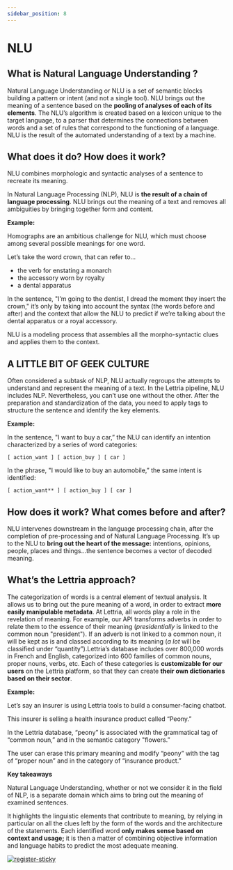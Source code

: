 ```yaml
---
sidebar_position: 8
---
```


# NLU

## What is Natural Language Understanding ?

Natural Language Understanding or NLU is a set of semantic blocks building a pattern or intent (and not a single tool). NLU brings out the meaning of a sentence based on the **pooling of analyses of each of its elements**. The NLU’s algorithm is created based on a lexicon unique to the target language, to a parser that determines the connections between words and a set of rules that correspond to the functioning of a language. NLU is the result of the automated understanding of a text by a machine.

## What does it do? How does it work?

NLU combines morphologic and syntactic analyses of a sentence to recreate its meaning.

In Natural Language Processing (NLP), NLU is **the result of a chain of language processing**. NLU brings out the meaning of a text and removes all ambiguities by bringing together form and content.

**Example:**

Homographs are an ambitious challenge for NLU, which must choose among several possible meanings for one word.

Let’s take the word crown, that can refer to...

- the verb for enstating a monarch
- the accessory worn by royalty
- a dental apparatus

In the sentence, "I’m going to the dentist, I dread the moment they insert the crown," it’s only by taking into account the syntax (the words before and after) and the context that allow the NLU to predict if we’re talking about the dental apparatus or a royal accessory.

NLU is a modeling process that assembles all the morpho-syntactic clues and applies them to the context.

## A LITTLE BIT OF GEEK CULTURE

Often considered a subtask of NLP, NLU actually regroups the attempts to understand and represent the meaning of a text. In the Lettria pipeline, NLU includes NLP. Nevertheless, you can’t use one without the other. After the preparation and standardization of the data, you need to apply tags to structure the sentence and identify the key elements.

**Example:**

In the sentence, "I want to buy a car,” the NLU can identify an intention characterized by a series of word categories: 

```
[ action_want ] [ action_buy ] [ car ]
```

In the phrase, "I would like to buy an automobile,” the same intent is identified:

```
[ action_want** ] [ action_buy ] [ car ]
```

## How does it work? What comes before and after?

NLU intervenes downstream in the language processing chain, after the completion of pre-processing and of Natural Language Processing. It’s up to the NLU to **bring out the heart of the message:** intentions, opinions, people, places and things...the sentence becomes a vector of decoded meaning.

## What’s the Lettria approach?

The categorization of words is a central element of textual analysis. It allows us to bring out the pure meaning of a word, in order to extract **more easily manipulable metadata**. At Lettria, all words play a role in the revelation of meaning. For example, our API transforms adverbs in order to relate them to the essence of their meaning (*presidentially* is linked to the common noun "president"). If an adverb is not linked to a common noun, it will be kept as is and classed according to its meaning (*a lot* will be classified under “quantity”).Lettria’s database includes over 800,000 words in French and English, categorized into 600 families of common nouns, proper nouns, verbs, etc. Each of these categories is **customizable for our users** on the Lettria platform, so that they can create **their own dictionaries based on their sector**.

**Example:**

Let’s say an insurer is using Lettria tools to build a consumer-facing chatbot.

This insurer is selling a health insurance product called “Peony.”

In the Lettria database, “peony” is associated with the grammatical tag of “common noun,” and in the semantic category "flowers.”

The user can erase this primary meaning and modify “peony” with the tag of “proper noun” and in the category of “insurance product.”

**Key takeaways**

Natural Language Understanding, whether or not we consider it in the field of NLP, is a separate domain which aims to bring out the meaning of examined sentences.

It highlights the linguistic elements that contribute to meaning, by relying in particular on all the clues left by the form of the words and the architecture of the statements. Each identified word **only makes sense based on context and usage;** it is then a matter of combining objective information and language habits to predict the most adequate meaning.

[![register-sticky](/img/register-sticky.png)](https://app.lettria.com/signup)